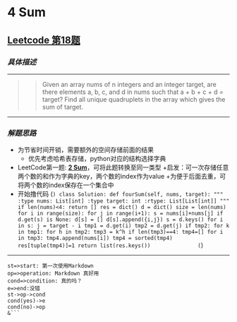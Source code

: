# **4 Sum**
## [Leetcode 第18题](https://leetcode.com/problems/4sum/description/)
### *具体描述*
--------
>>Given an array nums of n integers and an integer target, are there elements a, b, c, and d in nums such that a + b + c + d = target? Find all unique quadruplets in the array which gives the sum of target.

--------------
### *解题思路*
+ 为节省时间开销，需要额外的空间存储前面的结果
   + 优先考虑哈希表存储，python对应的结构选择字典
+ LeetCode第一题: [**2 Sum**](https://leetcode.com/problems/two-sum/description/)，可将此题转换至同一类型
   +启发：可一次存储任意两个数的和作为字典的key，两个数的index作为value
   +为便于后面去重，可将两个数的index保存在一个集合中
+ 开始撸代码
(```)
	class Solution:
	    def fourSum(self, nums, target):
	        """
	        :type nums: List[int]
	        :type target: int
	        :rtype: List[List[int]]
	        """
	        if len(nums)<4:
	            return []
	        res = dict()
	        d = dict()
	        size = len(nums)
	        for i in range(size):
	            for j in range(i+1):
	                s = nums[i]+nums[j]
	                if d.get(s) is None:
	                    d[s] = []
	                d[s].append({i,j})
	        s = d.keys()
	        for i in s:
	            j = target - i
	            tmp1 = d.get(i)
	            tmp2 = d.get(j)
	            if tmp2:
	                for k in tmp1:
	                    for h in tmp2:
	                        tmp3 = k^h
	                        if len(tmp3)==4:
	                            tmp4=[]
	                            for i in tmp3:
	                                tmp4.append(nums[i])
	                            tmp4 = sorted(tmp4)
	                            res[tuple(tmp4)]=1
	        return list(res.keys())              
(```)
-----------
```flow
st=>start: 第一次使用Markdown
op=>operation: Markdown 真好用
cond=>condition: 真的吗？
e=>end:没错
st->op->cond
cond(yes)->e
cond(no)->op
&```
